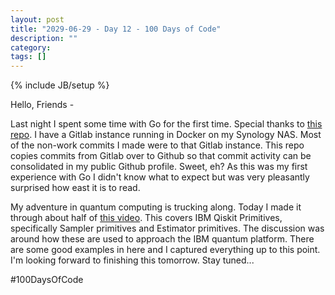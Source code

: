 ```yaml
---
layout: post
title: "2029-06-29 - Day 12 - 100 Days of Code"
description: ""
category: 
tags: []
---
```

{% include JB/setup %}

Hello, Friends -

Last night I spent some time with Go for the first time. Special thanks to [this repo](https://github.com/furmanp/gitlab-activity-importer). I have a Gitlab instance running in Docker on my Synology NAS. Most of the non-work commits I made were to that Gitlab instance. This repo copies commits from Gitlab over to Github so that commit activity can be consolidated in my public Github profile. Sweet, eh? As this was my first experience with Go I didn't know what to expect but was very pleasantly surprised how east it is to read.

My adventure in quantum computing is trucking along. Today I made it through about half of [this video](https://www.youtube.com/watch?v=OuYz02clnx4). This covers IBM Qiskit Primitives, specifically Sampler primitives and Estimator primitives. The discussion was around how these are used to approach the IBM quantum platform. There are some good examples in here and I captured everything up to this point. I'm looking forward to finishing this tomorrow. Stay tuned...

#100DaysOfCode